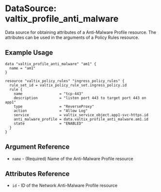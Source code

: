# DataSource: valtix_profile_anti_malware
Data source for obtaining attributes of a Anti-Malware Profile resource.  The attributes can be used in the arguments of a Policy Rules resource.

## Example Usage
```hcl
data "valtix_profile_anti_malware" "am1" {
  name = "am1"
}

resource "valtix_policy_rules" "ingress_policy_rules" {
  rule_set_id = valtix_policy_rule_set.ingress_policy.id
  rule {
    name                 = "tcp-443"
    description          = "listen port 443 to target port 443 on app1"
    type                 = "ReverseProxy"
    action               = "Allow Log"
    service              = valtix_service_object.app1-svc-https.id
    anti_malware_profile = data.valtix_profile_anti_malware.am1.id
    state                = "ENABLED"
  }
}
```

## Argument Reference
* `name` - (Required) Name of the Anti-Malware Profile resource

## Attributes Reference
* `id` - ID of the Network Anti-Malware Profile resource